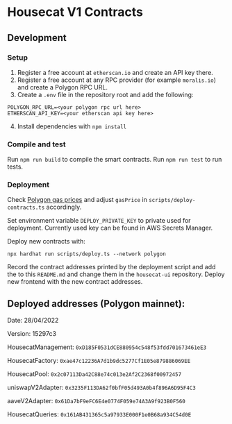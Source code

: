 # Housecat V1 Contracts

## Development

### Setup

1. Register a free account at `etherscan.io` and create an API key there.
2. Register a free account at any RPC provider (for example `moralis.io`) and create a Polygon RPC URL.
3. Create a `.env` file in the repository root and add the following:

```
POLYGON_RPC_URL=<your polygon rpc url here>
ETHERSCAN_API_KEY=<your etherscan api key here>
```

4. Install dependencies with `npm install`

### Compile and test

Run `npm run build` to compile the smart contracts.
Run `npm run test` to run tests.

### Deployment

Check [Polygon gas prices](https://polygonscan.com/gastracker) and adjust `gasPrice` in `scripts/deploy-contracts.ts` accordingly.

Set environment variable `DEPLOY_PRIVATE_KEY` to private used for deployment. Currently used key can be found in AWS Secrets Manager.

Deploy new contracts with:

```
npx hardhat run scripts/deploy.ts --network polygon
```

Record the contract addresses printed by the deployment script and add the to this `README.md` and change them in the `housecat-ui`
repository. Deploy new frontend with the new contract addresses.

## Deployed addresses (Polygon mainnet):

Date: 28/04/2022

Version: 15297c3

HousecatManagement: `0xD185F0531dCE880954c548f53fdd701673461eE3`

HousecatFactory: `0xae47c12236A7d1b9dc5277Cf1E05e879886069EE`

HousecatPool: `0x2c07113Da42C88e74c013e2Af2C2368f00972457`

uniswapV2Adapter: `0x3235F113DA62f0bfF05d493A0b4f896A6D95F4C3`

aaveV2Adapter: `0x61Da7bF9eFC6E4e0774F059e74A3A9f923B0F560`

HousecatQueries: `0x161AB431365c5a97933E000F1e0B68a934C54d0E`
